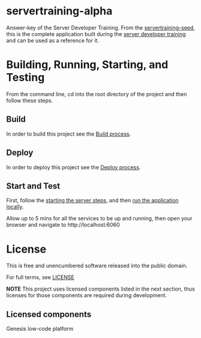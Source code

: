 # servertraining-alpha

Answer-key of the Server Developer Training. From the [servertraining-seed](https://github.com/genesiscommunitysuccess/servertraining-seed), this is the complete application built during the [server developer training](https://docs.genesis.global/secure/getting-started/server_training/ssdt-intro/) and can be used as a reference for it.

# Building, Running, Starting, and Testing
From the command line, cd into the root directory of the project and then follow these steps.

## Build
In order to build this project see the [Build process](https://learn.genesis.global/docs/getting-started/developer-training/training-content-day1/#build).

## Deploy
In order to deploy this project see the [Deploy process](https://learn.genesis.global/docs/getting-started/developer-training/training-content-day1/#deploy).

## Start and Test
First, follow the [starting the server steps](https://learn.genesis.global/docs/getting-started/developer-training/training-content-day1/#starting-the-server), and then [run the application locally](https://learn.genesis.global/docs/getting-started/developer-training/training-content-day2/#running-the-application-locally).

Allow up to 5 mins for all the services to be up and running, then open your browser and navigate to http://localhost:6060

# License

This is free and unencumbered software released into the public domain.

For full terms, see [LICENSE](./LICENSE)

**NOTE** This project uses licensed components listed in the next section, thus licenses for those components are required during development.

## Licensed components
Genesis low-code platform
